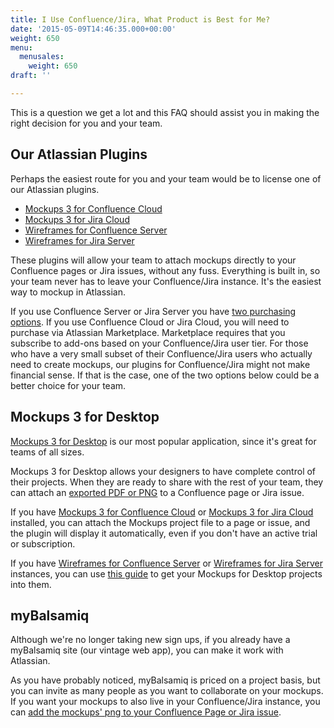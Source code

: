 ```yaml
---
title: I Use Confluence/Jira, What Product is Best for Me?
date: '2015-05-09T14:46:35.000+00:00'
weight: 650
menu:
  menusales:
    weight: 650
draft: ''

---
```


This is a question we get a lot and this FAQ should assist you in making the right decision for you and your team.

## Our Atlassian Plugins

Perhaps the easiest route for you and your team would be to license one of our Atlassian plugins.

* [Mockups 3 for Confluence Cloud](https://marketplace.atlassian.com/plugins/com.balsamiq.mockups.confluence/cloud/overview)
* [Mockups 3 for Jira Cloud](https://marketplace.atlassian.com/plugins/com.balsamiq.mockups.jira/cloud/overview)
* [Wireframes for Confluence Server](https://marketplace.atlassian.com/plugins/com.balsamiq.confluence.plugins.mockups)
* [Wireframes for Jira Server](https://marketplace.atlassian.com/plugins/com.balsamiq.jira.plugins.mockups)

These plugins will allow your team to attach mockups directly to your Confluence pages or Jira issues, without any fuss. Everything is built in, so your team never has to leave your Confluence/Jira instance. It's the easiest way to mockup in Atlassian.

If you use Confluence Server or Jira Server you have [two purchasing options](/sales/marketplace/#what-are-the-pros-and-cons-of-buying-my-server-plugin-license-from-balsamiq).  If you use Confluence Cloud or Jira Cloud, you will need to purchase via Atlassian Marketplace. Marketplace requires that you subscribe to add-ons based on your Confluence/Jira user tier.  For those who have a very small subset of their Confluence/Jira users who actually need to create mockups, our plugins for Confluence/Jira might not make financial sense.  If that is the case, one of the two options below could be a better choice for your team.

## Mockups 3 for Desktop

[Mockups 3 for Desktop](https://balsamiq.com/products/mockups/) is our most popular application, since it's great for teams of all sizes.

Mockups 3 for Desktop allows your designers to have complete control of their projects. When they are ready to share with the rest of your team, they can attach an [exported PDF or PNG](https://docs.balsamiq.com/desktop/exporting/) to a Confluence page or Jira issue.

If you have [Mockups 3 for Confluence Cloud](https://marketplace.atlassian.com/plugins/com.balsamiq.mockups.confluence/cloud/overview) or [Mockups 3 for Jira Cloud](https://marketplace.atlassian.com/plugins/com.balsamiq.mockups.jira/cloud/overview) installed, you can attach the Mockups project file to a page or issue, and the plugin will display it automatically, even if you don't have an active trial or subscription.

If you have [Wireframes for Confluence Server](https://marketplace.atlassian.com/plugins/com.balsamiq.confluence.plugins.mockups) or [Wireframes for Jira Server](https://marketplace.atlassian.com/plugins/com.balsamiq.jira.plugins.mockups) instances, you can use [this guide](/plugins/b3andatlassian/) to get your Mockups for Desktop projects into them.

## myBalsamiq

Although we're no longer taking new sign ups, if you already have a myBalsamiq site (our vintage web app), you can make it work with Atlassian.

As you have probably noticed, myBalsamiq is priced on a project basis, but you can invite as many people as you want to collaborate on your mockups. If you want your mockups to also live in your Confluence/Jira instance, you can [add the mockups' png to your Confluence Page or Jira issue](/mybalsamiq/mybandatlassian/).
